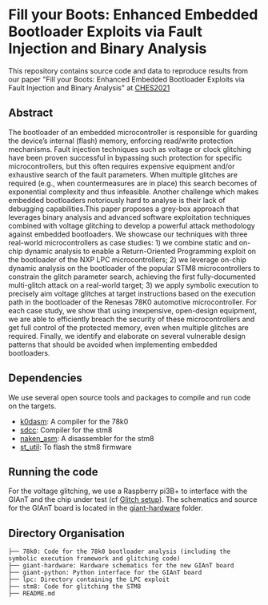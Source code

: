 # Fill your Boots: Enhanced Embedded Bootloader Exploits via Fault Injection and Binary Analysis

This repository contains source code and data to reproduce results from our paper "Fill your Boots: Enhanced Embedded Bootloader Exploits via Fault Injection and Binary Analysis" at [CHES2021](https://ches.iacr.org/2021/)



## Abstract
The bootloader of an embedded microcontroller is responsible for guarding the device’s internal (flash) memory, enforcing read/write protection mechanisms. Fault injection techniques such as voltage or clock glitching have been proven successful in bypassing such protection for specific microcontrollers, but this often requires expensive equipment and/or exhaustive search of the fault parameters. When multiple glitches are required (e.g., when countermeasures are in place) this search becomes of exponential complexity and thus infeasible. Another challenge which makes embedded bootloaders notoriously hard to analyse is their lack of debugging capabilities.This paper proposes a grey-box approach that leverages binary analysis and advanced software exploitation techniques combined with voltage glitching to develop a powerful attack methodology against embedded bootloaders. We showcase our techniques with three real-world microcontrollers as case studies: 1) we combine static and on-chip dynamic analysis to enable a Return-Oriented Programming exploit on the bootloader of the NXP LPC microcontrollers; 2) we leverage on-chip dynamic analysis on the bootloader of the popular STM8 microcontrollers to constrain the glitch parameter search, achieving the first fully-documented multi-glitch attack on a real-world target; 3) we apply symbolic execution to precisely aim voltage glitches at target instructions based on the execution path in the bootloader of the Renesas 78K0 automotive microcontroller. For each case study, we show that using inexpensive, open-design equipment, we are able to efficiently breach the security of these microcontrollers and get full control of the protected memory, even when multiple glitches are required. Finally, we identify and elaborate on several vulnerable design patterns that should be avoided when implementing embedded bootloaders.



## Dependencies
We use several open source tools and packages to compile and run code on the targets. 

- [k0dasm](https://github.com/mnaberez/k0dasm): A compiler for the 78k0 
- [sdcc](http://sdcc.sourceforge.net/): Compiler for the stm8
- [naken\_asm](https://github.com/mikeakohn/naken_asm): A disassembler for the stm8
- [st\_util](https://github.com/stlink-org/stlink):  To flash the stm8 firmware

## Running the code
For the voltage glitching, we use a Raspberry pi3B+ to interface with the GIAnT and the chip under test (cf [Glitch setup](glitch_setup.pdf)). The schematics and source for the GIAnT board is located in the [giant-hardware](giant-hardware) folder.



## Directory Organisation
```
├── 78k0: Code for the 78k0 bootloader analysis (including the symbolic execution framework and glitching code)
├── giant-hardware: Hardware schematics for the new GIAnT board
├── giant-python: Python interface for the GIAnT board
├── lpc: Directory containing the LPC exploit
├── stm8: Code for glitching the STM8
├── README.md
```


